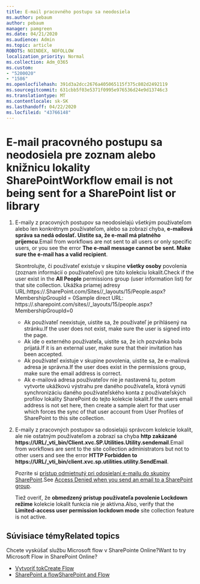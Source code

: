 ```yaml
---
title: E-mail pracovného postupu sa neodosiela
ms.author: pebaum
author: pebaum
manager: pamgreen
ms.date: 04/21/2020
ms.audience: Admin
ms.topic: article
ROBOTS: NOINDEX, NOFOLLOW
localization_priority: Normal
ms.collection: Adm_O365
ms.custom:
- "5200020"
- "1586"
ms.openlocfilehash: 391d3a2dcc2676a405065115f375c802d2492119
ms.sourcegitcommit: 631cbb5f03e5371f0995e976536d24e9d13746c3
ms.translationtype: MT
ms.contentlocale: sk-SK
ms.lasthandoff: 04/22/2020
ms.locfileid: "43766148"
---
```

# <a name="workflow-email-is-not-being-sent-for-a-sharepoint-list-or-library"></a><span data-ttu-id="04b3c-102">E-mail pracovného postupu sa neodosiela pre zoznam alebo knižnicu lokality SharePoint</span><span class="sxs-lookup"><span data-stu-id="04b3c-102">Workflow email is not being sent for a SharePoint list or library</span></span>

1. <span data-ttu-id="04b3c-103">E-maily z pracovných postupov sa neodosielajú všetkým používateľom alebo len konkrétnym používateľom, alebo sa zobrazí chyba, **e-mailová správa sa nedá odoslať. Uistite sa, že e-mail má platného príjemcu**.</span><span class="sxs-lookup"><span data-stu-id="04b3c-103">Email from workflows are not sent to all users or only specific users, or you see the error **The e-mail message cannot be sent. Make sure the e-mail has a valid recipient**.</span></span>

    <span data-ttu-id="04b3c-104">Skontrolujte, či používateľ existuje v skupine **všetky osoby** povolenia (zoznam informácií o používateľovi) pre túto kolekciu lokalít.</span><span class="sxs-lookup"><span data-stu-id="04b3c-104">Check if the user exist in the **All People** permissions group (user information list) for that site collection.</span></span>  <span data-ttu-id="04b3c-105">Ukážka priamej adresy URL:<tenant>https://.<sitename>SharePoint.com/Sites//_layouts/15/People.aspx? MembershipGroupId = 0</span><span class="sxs-lookup"><span data-stu-id="04b3c-105">Sample direct URL: https://<tenant>.sharepoint.com/sites/<sitename>/_layouts/15/people.aspx?MembershipGroupId=0</span></span>

    - <span data-ttu-id="04b3c-106">Ak používateľ neexistuje, uistite sa, že používateľ je prihlásený na stránku.</span><span class="sxs-lookup"><span data-stu-id="04b3c-106">If the user does not exist, make sure the user is signed into the page.</span></span> 
    - <span data-ttu-id="04b3c-107">Ak ide o externého používateľa, uistite sa, že ich pozvánka bola prijatá.</span><span class="sxs-lookup"><span data-stu-id="04b3c-107">If it is an external user, make sure that their invitation has been accepted.</span></span>
    - <span data-ttu-id="04b3c-108">Ak používateľ existuje v skupine povolenia, uistite sa, že e-mailová adresa je správna.</span><span class="sxs-lookup"><span data-stu-id="04b3c-108">If the user does exist in the permissions group, make sure the email address is correct.</span></span>
    - <span data-ttu-id="04b3c-109">Ak e-mailová adresa používateľov nie je nastavená tu, potom vytvorte ukážkovú výstrahu pre daného používateľa, ktorá vynúti synchronizáciu daného používateľského konta z používateľských profilov lokality SharePoint do tejto kolekcie lokalít.</span><span class="sxs-lookup"><span data-stu-id="04b3c-109">If the users email address is not set here, then create a sample alert for that user which forces the sync of that user account from User Profiles of SharePoint to this site collection.</span></span>
 
2. <span data-ttu-id="04b3c-110">E-maily z pracovných postupov sa odosielajú správcom kolekcie lokalít, ale nie ostatným používateľom a zobrazí sa chyba **http zakázané <span>https:</span>//URL/_vti_bin/Client.xvc.SP.Utilities.Utility.sendemail**.</span><span class="sxs-lookup"><span data-stu-id="04b3c-110">Email from workflows are sent to the site collection administrators but not to other users and see the error **HTTP Forbidden to <span>https:</span>//URL/_vti_bin/client.xvc.sp.utilities.utility.SendEmail**.</span></span>
 

    <span data-ttu-id="04b3c-111">Pozrite si [prístup odmietnutý pri odosielaní e-mailu do skupiny SharePoint](https://docs.microsoft.com/sharepoint/support/sharing-and-permissions/access-denied-when-send-an-email-to-groups).</span><span class="sxs-lookup"><span data-stu-id="04b3c-111">See [Access Denied when you send an email to a SharePoint group](https://docs.microsoft.com/sharepoint/support/sharing-and-permissions/access-denied-when-send-an-email-to-groups).</span></span>

    <span data-ttu-id="04b3c-112">Tiež overiť, že **obmedzený prístup používateľa povolenie Lockdown režime** kolekcie lokalít funkcia nie je aktívna.</span><span class="sxs-lookup"><span data-stu-id="04b3c-112">Also, verify that the **Limited-access user permission lockdown mode** site collection feature is not active.</span></span>


## <a name="related-topics"></a><span data-ttu-id="04b3c-113">Súvisiace témy</span><span class="sxs-lookup"><span data-stu-id="04b3c-113">Related topics</span></span>
<span data-ttu-id="04b3c-114">Chcete vyskúšať službu Microsoft flow v SharePointe Online?</span><span class="sxs-lookup"><span data-stu-id="04b3c-114">Want to try Microsoft Flow in SharePoint Online?</span></span>
- [<span data-ttu-id="04b3c-115">Vytvoriť tok</span><span class="sxs-lookup"><span data-stu-id="04b3c-115">Create Flow</span></span>](https://support.office.com/article/Create-a-flow-for-a-list-or-library-in-SharePoint-Online-or-OneDrive-for-Business-a9c3e03b-0654-46af-a254-20252e580d01) 
- [<span data-ttu-id="04b3c-116">SharePoint a flow</span><span class="sxs-lookup"><span data-stu-id="04b3c-116">SharePoint and Flow</span></span>](https://flow.microsoft.com/blog/sharepoint-and-flow/) 


